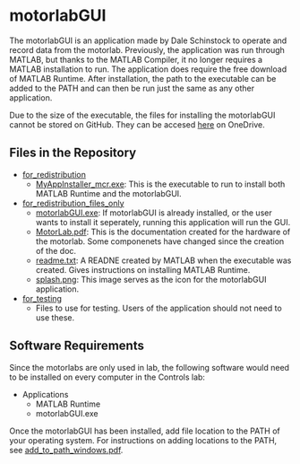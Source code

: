# motorlabGUI

The motorlabGUI is an application made by Dale Schinstock to operate and record data from the motorlab. Previously, the application was run through MATLAB, but thanks to the MATLAB Compiler, it no longer requires a MATLAB installation to run. The application does require the free download of MATLAB Runtime. After installation, the path to the executable can be added to the PATH and can then be run just the same as any other application.

Due to the size of the executable, the files for installing the motorlabGUI cannot be stored on GitHub. They can be accesed [here](https://ksuemailprod-my.sharepoint.com/:f:/g/personal/zcoster_ksu_edu/EjaRwGS9zqZNiUtPQsxe3-UB80in87yNBQshnAZtNO4eMg?e=mIYpaw) on OneDrive. 

## Files in the Repository

* [for_redistribution](https://ksuemailprod-my.sharepoint.com/:f:/g/personal/zcoster_ksu_edu/Ek9gyQj8QCpElhobRdLMIuUBA2DMRC2j_tcAO1y0s05d8g?e=DgtUVI)
  * [MyAppInstaller_mcr.exe](https://ksuemailprod-my.sharepoint.com/:u:/g/personal/zcoster_ksu_edu/Ef8Qi7nNMvtJlkOTFWRzFsMBV20KB9g7ISq4bzd_R-MpUQ?e=ar0gCs): This is the executable to run to install both MATLAB Runtime and the motorlabGUI.
* [for_redistribution_files_only](https://ksuemailprod-my.sharepoint.com/:f:/g/personal/zcoster_ksu_edu/ErDZ2DybjsxJsAWUFOKlOdsB-Cxgpnf0w_6ZWFRECXB7Jg?e=KJtIpu)
  * [motorlabGUI.exe](https://ksuemailprod-my.sharepoint.com/:u:/g/personal/zcoster_ksu_edu/EaneJx4T0OBMmM1hXtu4OUwBJY0GZTOd5Swc3ZuzTtcoYA?e=7elKge): If motorlabGUI is already installed, or the user wants to install it seperately, running this application will run the GUI.
  * [MotorLab.pdf](https://ksuemailprod-my.sharepoint.com/:b:/g/personal/zcoster_ksu_edu/EYhnieVzAP9Dp6pLb5wXkIgBdOUWm5PD7l2HfE32-LLT8A?e=Nrtw8x): This is the documentation created for the hardware of the motorlab. Some componenets have changed since the creation of the doc.
  * [readme.txt](https://ksuemailprod-my.sharepoint.com/:t:/g/personal/zcoster_ksu_edu/EWAH_R65eHNHkax2SLx7-kQBhch8R4mDlfTVbx0vOYW1OA?e=z73Zh9): A READNE created by MATLAB when the executable was created. Gives instructions on installing MATLAB Runtime.
  * [splash.png](https://ksuemailprod-my.sharepoint.com/:i:/g/personal/zcoster_ksu_edu/EXxvewKn4KNLleoKEJGASiEBJXgQbqsqQu40QedvGQ9irA?e=UTLoMh): This image serves as the icon for the motorlabGUI application.
* [for_testing](https://ksuemailprod-my.sharepoint.com/:f:/g/personal/zcoster_ksu_edu/EgJkESDTHd9IqnjaGdzltUgBuDpvzBtcGodo_dEgLmlMSg?e=dXGDhF)
  * Files to use for testing. Users of the application should not need to use these.

## Software Requirements

Since the motorlabs are only used in lab, the following software would need to be installed on every computer in the Controls lab:

* Applications
  * MATLAB Runtime
  * motorlabGUI.exe

Once the motorlabGUI has been installed, add file location to the PATH of your operating system. For instructions on adding locations to the PATH, see [add_to_path_windows.pdf](../add_to_path_windows.pdf).
